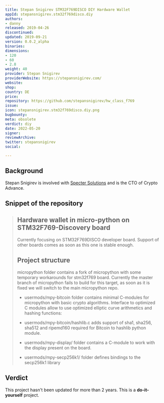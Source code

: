 ```yaml
---
title: Stepan Snigirev STM32F769DISCO DIY Hardware Wallet
appId: stepansnigirev.stm32f769disco.diy
authors:
- danny
released: 2019-04-26
discontinued: 
updated: 2019-09-21
version: 0.0.2_alpha
binaries: 
dimensions:
- 120
- 60
- 2.8
weight: 40
provider: Stepan Snigirev
providerWebsite: https://stepansnigirev.com/
website: 
shop: 
country: DE
price: 
repository: https://github.com/stepansnigirev/hw_class_f769
issue: 
icon: stepansnigirev.stm32f769disco.diy.png
bugbounty: 
meta: obsolete
verdict: diy
date: 2022-05-20
signer: 
reviewArchive: 
twitter: stepansnigirev
social: 

---
```


## Background 

Stepan Snigirev is involved with [Specter Solutions](https://specter.solutions/) and is the CTO of Crypto Advance. 

## Snippet of the repository

> ## Hardware wallet in micro-python on STM32F769-Discovery board
>
> Currently focusing on STM32F769DISCO developer board. Support of other boards comes as soon as this one is stable enough.
>
> ## Project structure
> 
> micropython folder contains a fork of micropython with some temporary workarounds for stm32f769 board. Currently the master branch of micropython fails to build for this target, as soon as it is fixed we will switch to the main micropython repo.
>
> - usermods/mpy-bitcoin folder contains minimal C-modules for micropython with basic crypto algorithms. Interface to optimized C modules allow to use optimized elliptic curve arithmetics and hashing functions:
>
> - usermods/mpy-bitcoin/hashlib.c adds support of sha1, sha256, sha512 and ripemd160 required for Bitcoin to hashlib python module.
>
> - usermods/mpy-display/ folder contains a C-module to work with the display present on the board.
>
> - usermods/mpy-secp256k1/ folder defines bindings to the secp256k1 library

## Verdict 

This project hasn't been updated for more than 2 years. This is a **do-it-yourself** project. 